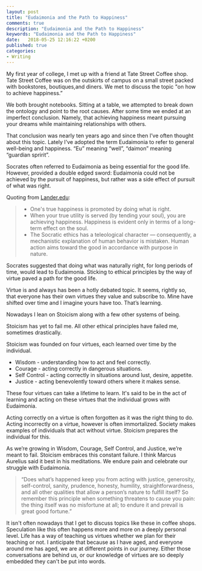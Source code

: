 ```yaml
---
layout: post
title: "Eudaimonia and the Path to Happiness"
comments: true
description: "Eudaimonia and the Path to Happiness"
keywords: "Eudaimonia and the Path to Happiness"
date:   2018-05-25 12:16:22 +0200
published: true
categories:
- Writing
---
```

My first year of college, I met up with a friend at Tate Street Coffee shop. Tate Street Coffee was on the outskirts of campus on a small street packed with bookstores, boutiques,and diners. We met to discuss the topic "on how to achieve happiness.”  

We both brought notebooks. Sitting at a table, we attempted to break down the ontology and point to the root causes. After some time we ended at an imperfect conclusion. Namely, that achieving happiness meant pursuing your dreams while maintaining relationships with others. 

That conclusion was nearly ten years ago and since then I’ve often thought about this topic. Lately I’ve adopted the term Eudaimonia to refer to general well-being and happiness. “Eu” meaning “well”, “daimon” meaning “guardian spririt”.  

Socrates often referred to Eudaimonia as being essential for the good life. However, provided a double edged sword: Eudaimonia could not be achieved by the pursuit of happiness, but rather was a side effect of pursuit of what was right. 

Quoting from [Lander.edu](https://philosophy.lander.edu/ethics/socrates.html):
> * One's true happiness is promoted by doing what is right.
> * When your true utility is served (by tending your soul), you are achieving happiness. Happiness is evident only in terms of a long-term effect on the soul.
> * The Socratic ethics has a  teleological character — consequently, a mechanistic explanation of human behavior is mistaken. Human action aims toward the good in accordance with purpose in nature.

Socrates suggested that doing what was naturally right, for long periods of time, would lead to Eudaimonia. Sticking to ethical principles by the way of virtue paved a path for the good life.  

Virtue is and always has been a hotly debated topic. It seems, rightly so, that everyone has their own virtues they value and subscribe to. Mine have shifted over time and I imagine yours have too. That’s learning. 

Nowadays I lean on Stoicism along with a few other systems of being.

Stoicism has yet to fail me. All other ethical principles have failed me, sometimes drastically.  

Stoicism was founded on four virtues, each learned over time by the individual. 
* Wisdom - understanding how to act and feel correctly.
* Courage - acting correctly in dangerous situations.
* Self Control - acting correctly in situations around lust, desire, appetite.
* Justice - acting benevolently toward others where it makes sense.

These four virtues can take a lifetime to learn. It's said to be in the act of learning and acting on these virtues that the individual grows with Eudaimonia. 

Acting correctly on a virtue is often forgotten as it was the right thing to do. Acting incorrectly on a virtue, however is often immortalized. Society makes examples of individuals that act without virtue. Stoicism prepares the individual for this.

As we’re growing in Wisdom, Courage, Self Control, and Justice, we’re meant to fail. Stoicism embraces this constant failure. I think Marcus Aurelius said it best in his meditations. We endure pain and celebrate our struggle with Eudaimonia.

> “Does what’s happened keep you from acting with justice, generosity, self-control, sanity, prudence, honesty, humility, straightforwardness, and all other qualities that allow a person’s nature to fulfill itself? So remember this principle when something threatens to cause you pain: the thing itself was no misfortune at all; to endure it and prevail is great good fortune.” 

It isn't often nowadays that I get to discuss topics like these in coffee shops. Speculation like this often happens more and more on a deeply personal level. Life has a way of teaching us virtues whether we plan for their teaching or not. I anticipate that because as I have aged, and everyone around me has aged, we are at different points in our journey. Either those conversations are behind us, or our knowledge of virtues are so deeply embedded they can't be put into words. 
